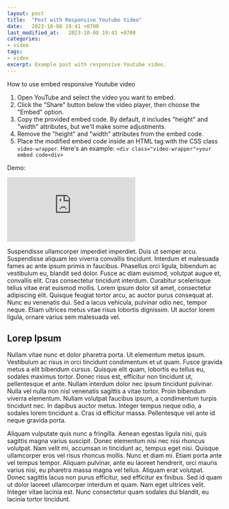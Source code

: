 ```yaml
---
layout: post
title:  "Post with Responsive Youtube Video"
date:   2023-10-08 19:41 +0700
last_modified_at:   2023-10-08 19:43 +0700
categories:
- video
tags:
- video
excerpt: Example post with responsive Youtube video.
---
```


How to use embed responsive Youtube video

1. Open YouTube and select the video you want to embed.
2. Click the "Share" button below the video player, then choose the "Embed" option.
3. Copy the provided embed code. By default, it includes "height" and "width" attributes, but we'll make some adjustments.
4. Remove the "height" and "width" attributes from the embed code.
5. Place the modified embed code inside an HTML tag with the CSS class `video-wrapper`. Here's an example: `<div class="video-wrapper">your embed code<div>`

Demo:

<div class="video-wrapper">
  <iframe src="https://www.youtube.com/embed/YHEaWaYUnnQ?si=CD52CSlPl5qjf9bP" title="YouTube video player" frameborder="0" allow="accelerometer; autoplay; clipboard-write; encrypted-media; gyroscope; picture-in-picture; web-share" allowfullscreen></iframe>
</div>

Suspendisse ullamcorper imperdiet imperdiet. Duis ut semper arcu. Suspendisse aliquam leo viverra convallis tincidunt. Interdum et malesuada fames ac ante ipsum primis in faucibus. Phasellus orci ligula, bibendum ac vestibulum eu, blandit sed dolor. Fusce ac diam euismod, volutpat augue et, convallis elit. Cras consectetur tincidunt interdum. Curabitur scelerisque tellus vitae erat euismod mollis. Lorem ipsum dolor sit amet, consectetur adipiscing elit. Quisque feugiat tortor arcu, ac auctor purus consequat at. Nunc eu venenatis dui. Sed a lacus vehicula, pulvinar odio nec, tempor neque. Etiam ultrices metus vitae risus lobortis dignissim. Ut auctor lorem ligula, ornare varius sem malesuada vel.

## Lorep Ipsum

Nullam vitae nunc et dolor pharetra porta. Ut elementum metus ipsum. Vestibulum ac risus in orci tincidunt condimentum et ut quam. Fusce gravida metus a elit bibendum cursus. Quisque elit quam, lobortis eu tellus eu, sodales maximus tortor. Donec risus est, efficitur non tincidunt ut, pellentesque et ante. Nullam interdum dolor nec ipsum tincidunt pulvinar. Nulla vel nulla non nisl venenatis sagittis a vitae tortor. Proin bibendum viverra elementum. Nullam volutpat faucibus ipsum, a condimentum turpis tincidunt nec. In dapibus auctor metus. Integer tempus neque odio, a sodales lorem tincidunt a. Cras id efficitur massa. Pellentesque vel ante id neque gravida porta.

Aliquam vulputate quis nunc a fringilla. Aenean egestas ligula nisi, quis sagittis magna varius suscipit. Donec elementum nisi nec nisi rhoncus volutpat. Nam velit mi, accumsan in tincidunt ac, tempus eget nisi. Quisque ullamcorper eros vel risus rhoncus mollis. Nunc et diam mi. Etiam porta ante vel tempus tempor. Aliquam pulvinar, ante eu laoreet hendrerit, orci mauris varius nisi, eu pharetra massa magna vel tellus. Aliquam erat volutpat. Donec sagittis lacus non purus efficitur, sed efficitur ex finibus. Sed id quam ut dolor laoreet ullamcorper interdum et quam. Nam eget ultrices velit. Integer vitae lacinia est. Nunc consectetur quam sodales dui blandit, eu lacinia tortor tincidunt.
